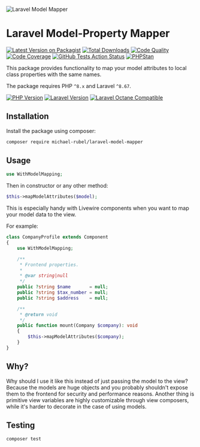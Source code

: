 ![Laravel Model Mapper](https://user-images.githubusercontent.com/37669560/147101154-e70d8648-ffa3-48c6-b9a8-6a072b7c1f00.png)

# Laravel Model-Property Mapper
[![Latest Version on Packagist](https://img.shields.io/packagist/v/michael-rubel/laravel-model-mapper.svg?style=flat-square&logo=packagist)](https://packagist.org/packages/michael-rubel/laravel-model-mapper)
[![Total Downloads](https://img.shields.io/packagist/dt/michael-rubel/laravel-model-mapper.svg?style=flat-square&logo=packagist)](https://packagist.org/packages/michael-rubel/laravel-model-mapper)
[![Code Quality](https://img.shields.io/scrutinizer/quality/g/michael-rubel/laravel-model-mapper.svg?style=flat-square&logo=scrutinizer)](https://scrutinizer-ci.com/g/michael-rubel/laravel-model-mapper/?branch=main)
[![Code Coverage](https://img.shields.io/scrutinizer/coverage/g/michael-rubel/laravel-model-mapper.svg?style=flat-square&logo=scrutinizer)](https://scrutinizer-ci.com/g/michael-rubel/laravel-model-mapper/?branch=main)
[![GitHub Tests Action Status](https://img.shields.io/github/workflow/status/michael-rubel/laravel-model-mapper/run-tests/main?style=flat-square&label=tests&logo=github)](https://github.com/michael-rubel/laravel-model-mapper/actions)
[![PHPStan](https://img.shields.io/github/workflow/status/michael-rubel/laravel-model-mapper/phpstan/main?style=flat-square&label=larastan&logo=laravel)](https://github.com/michael-rubel/laravel-model-mapper/actions)

This package provides functionality to map your model attributes to local class properties with the same names.

The package requires PHP `^8.x` and Laravel `^8.67`.

[![PHP Version](https://img.shields.io/badge/php-^8.x-777BB4?style=flat-square&logo=php)](https://php.net)
[![Laravel Version](https://img.shields.io/badge/laravel-^8.67-FF2D20?style=flat-square&logo=laravel)](https://laravel.com)
[![Laravel Octane Compatible](https://img.shields.io/badge/octane-compatible-success?style=flat-square&logo=laravel)](https://github.com/laravel/octane)

## Installation
Install the package using composer:
```bash
composer require michael-rubel/laravel-model-mapper
```

## Usage
```php
use WithModelMapping;
```

Then in constructor or any other method:
```php
$this->mapModelAttributes($model);
```

This is especially handy with Livewire components when you want to map your model data to the view.

For example:
```php
class CompanyProfile extends Component
{
    use WithModelMapping;

    /**
     * Frontend properties.
     *
     * @var string|null
     */
    public ?string $name       = null;
    public ?string $tax_number = null;
    public ?string $address    = null;

    /**
     * @return void
     */
    public function mount(Company $company): void
    {
        $this->mapModelAttributes($company);
    }
}
```

## Why?
Why should I use it like this instead of just passing the model to the view?
Because the models are huge objects and you probably shouldn't expose them to the frontend for security and performance reasons. Another thing is primitive view variables are highly customizable through view composers, while it's harder to decorate in the case of using models.

## Testing
```bash
composer test
```
